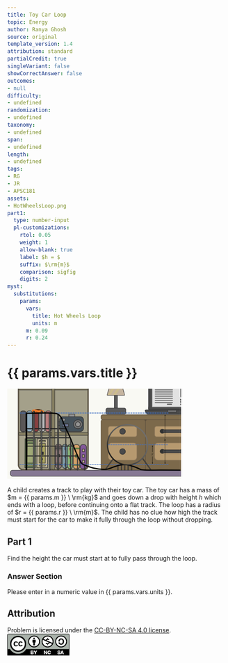 ```yaml
---
title: Toy Car Loop
topic: Energy
author: Ranya Ghosh
source: original
template_version: 1.4
attribution: standard
partialCredit: true
singleVariant: false
showCorrectAnswer: false
outcomes:
- null
difficulty:
- undefined
randomization:
- undefined
taxonomy:
- undefined
span:
- undefined
length:
- undefined
tags:
- RG
- JR
- APSC181
assets:
- HotWheelsLoop.png
part1:
  type: number-input
  pl-customizations:
    rtol: 0.05
    weight: 1
    allow-blank: true
    label: $h = $
    suffix: $\rm{m}$
    comparison: sigfig
    digits: 2
myst:
  substitutions:
    params:
      vars:
        title: Hot Wheels Loop
        units: m
      m: 0.09
      r: 0.24
---
```

# {{ params.vars.title }}
<img src="HotWheelsLoop.png" width=400>

A child creates a track to play with their toy car. The toy car has a mass of $m = {{ params.m }} \ \rm{kg}$ and goes down a drop with height $h$ which ends with a loop, before continuing onto a flat track. The loop has a radius of $r = {{ params.r }} \ \rm{m}$. The child has no clue how high the track must start for the car to make it fully through the loop without dropping.

## Part 1

Find the height the car must start at to fully pass through the loop.

### Answer Section

Please enter in a numeric value in {{ params.vars.units }}.

## Attribution

Problem is licensed under the [CC-BY-NC-SA 4.0 license](https://creativecommons.org/licenses/by-nc-sa/4.0/).<br> ![The Creative Commons 4.0 license requiring attribution-BY, non-commercial-NC, and share-alike-SA license.](https://raw.githubusercontent.com/firasm/bits/master/by-nc-sa.png)